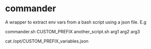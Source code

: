 # commander
A wrapper to extract env vars from a bash script using a json file. E.g

commander.sh CUSTOM_PREFIX another_script.sh arg1 arg2 arg3

cat /opt/CUSTOM_PREFIX_variables.json
